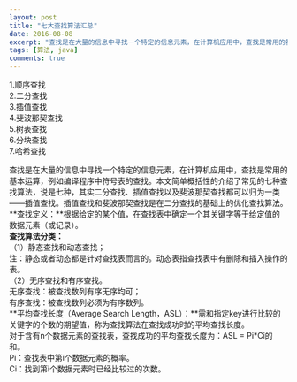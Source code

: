 ```yaml
---
layout: post
title: "七大查找算法汇总"
date: 2016-08-08
excerpt: "查找是在大量的信息中寻找一个特定的信息元素，在计算机应用中，查找是常用的基本运算，例如编译程序中符号表的查找。"
tags: [算法, java]
comments: true
---
```

1.顺序查找  
2.二分查找  
3.插值查找  
4.斐波那契查找  
5.树表查找  
6.分块查找  
7.哈希查找

查找是在大量的信息中寻找一个特定的信息元素，在计算机应用中，查找是常用的基本运算，例如编译程序中符号表的查找。本文简单概括性的介绍了常见的七种查找算法，说是七种，其实二分查找、插值查找以及斐波那契查找都可以归为一类——插值查找。插值查找和斐波那契查找是在二分查找的基础上的优化查找算法。  
**查找定义：**根据给定的某个值，在查找表中确定一个其关键字等于给定值的数据元素（或记录）。  
**查找算法分类：**  
（1）静态查找和动态查找；  
	注：静态或者动态都是针对查找表而言的。动态表指查找表中有删除和插入操作的表。  
（2）无序查找和有序查找。  
	无序查找：被查找数列有序无序均可；  
	有序查找：被查找数列必须为有序数列。  
**平均查找长度（Average Search Length，ASL）：**需和指定key进行比较的关键字的个数的期望值，称为查找算法在查找成功时的平均查找长度。  
对于含有n个数据元素的查找表，查找成功的平均查找长度为：ASL = Pi*Ci的和。  
Pi：查找表中第i个数据元素的概率。  
Ci：找到第i个数据元素时已经比较过的次数。  